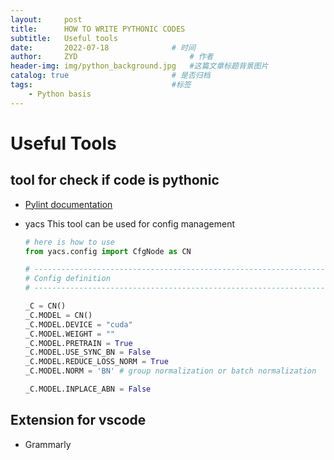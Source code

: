 ```yaml
---
layout:     post
title:      HOW TO WRITE PYTHONIC CODES
subtitle:   Useful tools
date:       2022-07-18 				# 时间
author:     ZYD 						# 作者
header-img: img/python_background.jpg 	#这篇文章标题背景图片
catalog: true 						# 是否归档
tags:								#标签
    - Python basis
---
```


# Useful Tools

## tool for check if code is pythonic
- [Pylint documentation](https://pylint.pycqa.org/en/latest/tutorial.html)

- yacs
  This tool can be used for config management
  ```py 
  # here is how to use
  from yacs.config import CfgNode as CN

  # -----------------------------------------------------------------------------
  # Config definition
  # -----------------------------------------------------------------------------

  _C = CN()
  _C.MODEL = CN()
  _C.MODEL.DEVICE = "cuda"
  _C.MODEL.WEIGHT = ""
  _C.MODEL.PRETRAIN = True
  _C.MODEL.USE_SYNC_BN = False
  _C.MODEL.REDUCE_LOSS_NORM = True
  _C.MODEL.NORM = 'BN' # group normalization or batch normalization

  _C.MODEL.INPLACE_ABN = False


## Extension for vscode
- Grammarly
